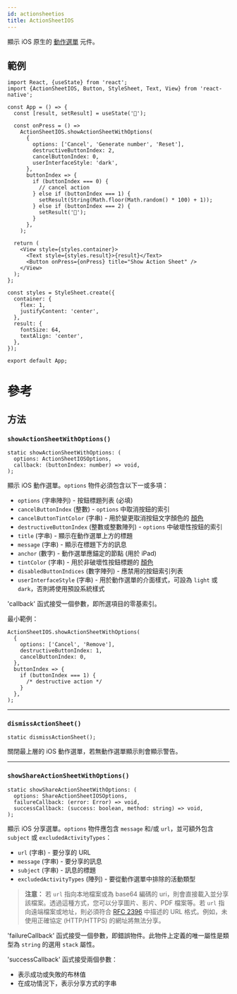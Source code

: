 ```yaml
---
id: actionsheetios
title: ActionSheetIOS
---
```


顯示 iOS 原生的 [動作選單](https://developer.apple.com/design/human-interface-guidelines/ios/views/action-sheets/) 元件。

## 範例

```SnackPlayer name=ActionSheetIOS&supportedPlatforms=ios
import React, {useState} from 'react';
import {ActionSheetIOS, Button, StyleSheet, Text, View} from 'react-native';

const App = () => {
  const [result, setResult] = useState('🔮');

  const onPress = () =>
    ActionSheetIOS.showActionSheetWithOptions(
      {
        options: ['Cancel', 'Generate number', 'Reset'],
        destructiveButtonIndex: 2,
        cancelButtonIndex: 0,
        userInterfaceStyle: 'dark',
      },
      buttonIndex => {
        if (buttonIndex === 0) {
          // cancel action
        } else if (buttonIndex === 1) {
          setResult(String(Math.floor(Math.random() * 100) + 1));
        } else if (buttonIndex === 2) {
          setResult('🔮');
        }
      },
    );

  return (
    <View style={styles.container}>
      <Text style={styles.result}>{result}</Text>
      <Button onPress={onPress} title="Show Action Sheet" />
    </View>
  );
};

const styles = StyleSheet.create({
  container: {
    flex: 1,
    justifyContent: 'center',
  },
  result: {
    fontSize: 64,
    textAlign: 'center',
  },
});

export default App;
```

# 參考

## 方法

### `showActionSheetWithOptions()`

```tsx
static showActionSheetWithOptions: (
  options: ActionSheetIOSOptions,
  callback: (buttonIndex: number) => void,
);
```

顯示 iOS 動作選單。`options` 物件必須包含以下一或多項：

- `options` (字串陣列) - 按鈕標題列表 (必填)
- `cancelButtonIndex` (整數) - `options` 中取消按鈕的索引
- `cancelButtonTintColor` (字串) - 用於變更取消按鈕文字顏色的 [顏色](colors)
- `destructiveButtonIndex` (整數或整數陣列) - `options` 中破壞性按鈕的索引
- `title` (字串) - 顯示在動作選單上方的標題
- `message` (字串) - 顯示在標題下方的訊息
- `anchor` (數字) - 動作選單應錨定的節點 (用於 iPad)
- `tintColor` (字串) - 用於非破壞性按鈕標題的 [顏色](colors)
- `disabledButtonIndices` (數字陣列) - 應禁用的按鈕索引列表
- `userInterfaceStyle` (字串) - 用於動作選單的介面樣式，可設為 `light` 或 `dark`，否則將使用預設系統樣式

'callback' 函式接受一個參數，即所選項目的零基索引。

最小範例：

```tsx
ActionSheetIOS.showActionSheetWithOptions(
  {
    options: ['Cancel', 'Remove'],
    destructiveButtonIndex: 1,
    cancelButtonIndex: 0,
  },
  buttonIndex => {
    if (buttonIndex === 1) {
      /* destructive action */
    }
  },
);
```

---

### `dismissActionSheet()`

```tsx
static dismissActionSheet();
```

關閉最上層的 iOS 動作選單，若無動作選單顯示則會顯示警告。

---

### `showShareActionSheetWithOptions()`

```tsx
static showShareActionSheetWithOptions: (
  options: ShareActionSheetIOSOptions,
  failureCallback: (error: Error) => void,
  successCallback: (success: boolean, method: string) => void,
);
```

顯示 iOS 分享選單。`options` 物件應包含 `message` 和/或 `url`，並可額外包含 `subject` 或 `excludedActivityTypes`：

- `url` (字串) - 要分享的 URL
- `message` (字串) - 要分享的訊息
- `subject` (字串) - 訊息的標題
- `excludedActivityTypes` (陣列) - 要從動作選單中排除的活動類型

> **注意：** 若 `url` 指向本地檔案或為 base64 編碼的 uri，則會直接載入並分享該檔案。透過這種方式，您可以分享圖片、影片、PDF 檔案等。若 `url` 指向遠端檔案或地址，則必須符合 [RFC 2396](https://www.ietf.org/rfc/rfc2396.txt) 中描述的 URL 格式。例如，未使用正確協定 (HTTP/HTTPS) 的網址將無法分享。

'failureCallback' 函式接受一個參數，即錯誤物件。此物件上定義的唯一屬性是類型為 `string` 的選用 `stack` 屬性。

'successCallback' 函式接受兩個參數：

- 表示成功或失敗的布林值
- 在成功情況下，表示分享方式的字串